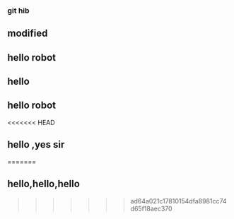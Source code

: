 ### git hib 
## modified
## hello robot
## hello
## hello robot
<<<<<<< HEAD
## hello ,yes sir
=======
## hello,hello,hello
>>>>>>> ad64a021c17810154dfa8981cc74d65f18aec370
